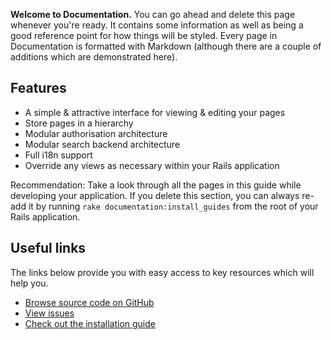 **Welcome to Documentation.** You can go ahead and delete this page whenever you're ready. It contains some information as well as being a good reference point for how things will be styled. Every page in Documentation is formatted with Markdown (although there are a couple of additions which are demonstrated here).

## Features

* A simple & attractive interface for viewing & editing your pages
* Store pages in a hierarchy
* Modular authorisation architecture
* Modular search backend architecture
* Full i18n support
* Override any views as necessary within your Rails application

Recommendation: Take a look through all the pages in this guide while developing your application. If you delete this section, you can always re-add it by running `rake documentation:install_guides` from the root of your Rails application.

## Useful links

The links below provide you with easy access to key resources which will help you.

* [Browse source code on GitHub](https://github.com/adamcooke/documentation)
* [View issues](https://github.com/adamcooke/documentation/issues)
* [Check out the installation guide](https://github.com/adamcooke/documentation/blob/master/README.md)